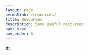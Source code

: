 ```yaml
---
layout: page
permalink: /resources/
title: Resources
description: Some useful resources
nav: true
nav_order: 6
---
```



ttt